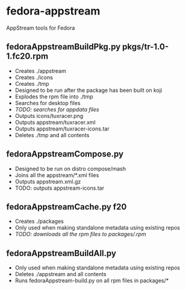 fedora-appstream
================

AppStream tools for Fedora

fedoraAppstreamBuildPkg.py pkgs/tr-1.0-1.fc20.rpm
---
 * Creates ./appstream
 * Creates ./icons
 * Creates ./tmp
 * Designed to be run after the package has been built on koji
 * Explodes the rpm file into ./tmp
 * Searches for desktop files
 * *TODO: searches for appdata files*
 * Outputs icons/tuxracer.png
 * Outputs appstream/tuxracer.xml
 * Outputs appstream/tuxracer-icons.tar
 * Deletes ./tmp and all contents

fedoraAppstreamCompose.py
---
 * Designed to be run on distro compose/mash
 * Joins all the appstream/*.xml files
 * Outputs appstream.xml.gz
 * TODO: outputs appstream-icons.tar

fedoraAppstreamCache.py f20
---
 * Creates ./packages
 * Only used when making standalone metadata using existing repos
 * *TODO: downloads all the rpm files to packages/.rpm*

fedoraAppstreamBuildAll.py
---
 * Only used when making standalone metadata using existing repos
 * Deletes ./appstream and all contents
 * Runs fedoraAppstream-build.py on all rpm files in packages/*
